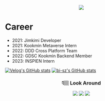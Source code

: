 <div align="center">
  <img src="https://capsule-render.vercel.app/api?type=waving&color=auto&height=300&section=header&text=Welcome%20to%20Dongwon's%20Github!&animation=fadeIn&fontSize=50" />
</div>

# Career
- 2021: Jimkimi Developer
- 2021: Kookmin Metaverse Intern
- 2022: DDD Cross Platform Team
- 2022: GDSC Kookmin Backend Member
- 2023: INSPIEN Intern


[![Velog's GitHub stats](https://velog-readme-stats.vercel.app/api/list?name=dongwon0103)](https://velog.io/@dongwon0103) 
[![bi-sz's GitHub stats](https://github-readme-stats.vercel.app/api?username=EastWon0103&include_all_commits=true&show_icons=true&theme=cobalt)](https://github.com/EastWon0103/github-readme-stats)

<div align="center"><h3>👇🏼 Look Around </h3></div>
<div align="center">
  <a href="https://velog.io/@dongwon0103" target="_blank"><img src="https://img.shields.io/badge/velog-20C997?style=flat-square&logo=Velog&logoColor=white"/></a>
  <a href="https://www.instagram.com/2ast._.one/" target="_blank"><img src="https://img.shields.io/badge/instagram-E4405F?style=flat-square&logo=Instagram&logoColor=white"/></a>
  <a href="mailto:dongwon000103@gmail.com" target="_blank"><img src="https://img.shields.io/badge/gmail-EA4335?style=flat-square&logo=Gmail&logoColor=white"/></a>
</div>

